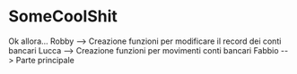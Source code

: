 # SomeCoolShit
Ok allora...
Robby --> Creazione funzioni per modificare il record dei conti bancari
Lucca --> Creazione funzioni per movimenti conti bancari
Fabbio --> Parte principale
